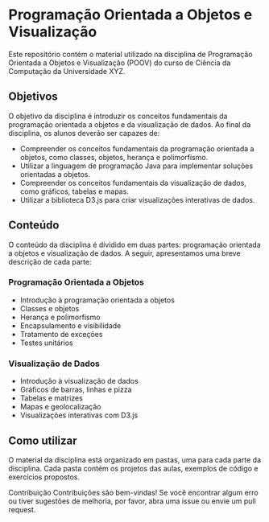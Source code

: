 # Programação Orientada a Objetos e Visualização

Este repositório contém o material utilizado na disciplina de Programação Orientada a Objetos e Visualização (POOV) do curso de Ciência da Computação da Universidade XYZ.

## Objetivos

O objetivo da disciplina é introduzir os conceitos fundamentais da programação orientada a objetos e da visualização de dados. Ao final da disciplina, os alunos deverão ser capazes de:

* Compreender os conceitos fundamentais da programação orientada a objetos, como classes, objetos, herança e polimorfismo.
* Utilizar a linguagem de programação Java para implementar soluções orientadas a objetos.
* Compreender os conceitos fundamentais da visualização de dados, como gráficos, tabelas e mapas.
* Utilizar a biblioteca D3.js para criar visualizações interativas de dados.

## Conteúdo

O conteúdo da disciplina é dividido em duas partes: programação orientada a objetos e visualização de dados. A seguir, apresentamos uma breve descrição de cada parte:

### Programação Orientada a Objetos

* Introdução à programação orientada a objetos
* Classes e objetos
* Herança e polimorfismo
* Encapsulamento e visibilidade
* Tratamento de exceções
* Testes unitários

### Visualização de Dados

* Introdução à visualização de dados
* Gráficos de barras, linhas e pizza
* Tabelas e matrizes
* Mapas e geolocalização
* Visualizações interativas com D3.js

## Como utilizar

O material da disciplina está organizado em pastas, uma para cada parte da disciplina. Cada pasta contém os projetos das aulas, exemplos de código e exercícios propostos.

Contribuição
Contribuições são bem-vindas! Se você encontrar algum erro ou tiver sugestões de melhoria, por favor, abra uma issue ou envie um pull request.